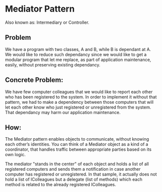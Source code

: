 # Mediator Pattern

Also known as: Intermediary or Controller.

## Problem
We have a program with two classes, A and B, while B is dependant at A. We would like to reduce such
dependancy since we would like to get a modular program that let me replace, as part of application maintenance, easily,
without preserving existing dependancy. 

## Concrete Problem:
We have few computer colleagues that we would like to report each other who has been registered to the system.
In order to implement it without that pattern, we had to make a dependency between those computers that will let
each other know who just registered or unregistered from the system. That dependancy may harm our application maintenance.

## How:
The Mediator pattern enables objects to communicate, without knowing each other’s identities.
You can think of a Mediator object as a kind of a coordinator, that handles traffic between appropriate parties based on its own logic.

The mediator "stands in the center" of each object and holds a list of all registered computers and sends them a notification
in case another computer has registered or unregistered. In that sample, it actually does not hold a list of IColleagues but
a delegate (list of methods) which each method is related to the already registered IColleagues.